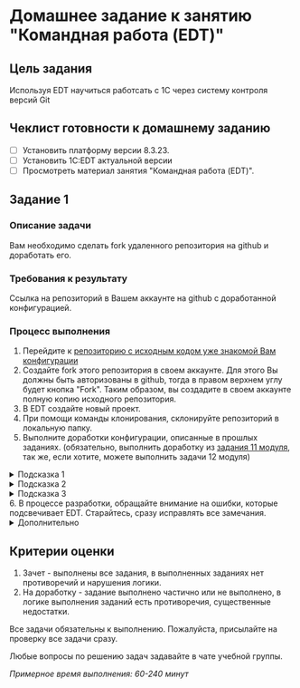 # Домашнее задание к занятию "Командная работа (EDT)"


## Цель задания
Используя EDT научиться работсать с 1С через систему контроля версий Git

## Чеклист готовности к домашнему заданию
- [ ] Установить платформу версии 8.3.23.
- [ ] Установить 1C:EDT актуальной версии
- [ ] Просмотреть материал занятия "Командная работа (EDT)".

## Задание 1
### Описание задачи
Вам необходимо сделать fork удаленного репозитория на github и доработать его.

### Требования к результату
Ссылка на репозиторий в Вашем аккаунте на github с доработанной конфигурацией.

### Процесс выполнения
1. Перейдите к [репозиторию с исходным кодом уже знакомой Вам конфигурации](https://github.com/netology-code/onec-mid-base-11)
2. Создайте fork этого репозитория в своем аккаунте. Для этого Вы должны быть авторизованы в github, тогда в правом верхнем углу будет кнопка "Fork". Таким образом, вы создадите в своем аккаунте полную копию исходного репозитория.
3. В EDT создайте новый проект.
4. При помощи команды клонирования, склонируйте репозиторий в локальную папку.
5. Выполните доработки конфигурации, описанные в прошлых заданиях. (обязательно, выполнить доработку из [задания 11 модуля](../DTK/homework-11-2.md), так же, если хотите, можете выполнить задачи 12 модуля)
<details>
  <summary>Подсказка 1</summary>
  При выполнении доработок, старайтесь коммитить в репозиторий все важные шаги. Например, после добавления справочника контактных лиц и его настройки - сделайте коммит. После вывода поля на формы - сделайте еще один коммит. После добавления поля скидки на форму - сделайте третий коммит, после описания логики работы со скидками - четвертый и так далее. Помните, смысл коммитов заключается в том, чтобы Вы могли быстро переключиться к одному из них, по этому имеет смысл делать их достаточно часто, после завершения очередной задачи, отдельной по своему смыслу.
</details>
<details>
  <summary>Подсказка 2</summary>
  Вы можете создавать отдельные ветки под каждое задание, для тренировки и практики, но в целом, в данном случае, можно все коммитить непосредственно в master.
</details>
<details>
  <summary>Подсказка 3</summary>
  В итоге **Все доработки должны быть помещены в master, и должны быть отправлены в удаленный репозиторий**. По этому, рекомендуем после первого коммита попробовать сразу отправить изменения в репозиторий и проверить, что они там отражены.
</details>
6. В процессе разработки, обращайте внимание на ошибки, которые подсвечивает EDT. Старайтесь, сразу исправлять все замечания. 
<details>
  <summary>Дополнительно</summary>
  Напишите в комментарий к работе, Свои ощущения от разработки в EDT: как Вы считаете, насколько проще (или сложнее) работать в EDT. Удобнее ли, когда Вы сразу вилдите нарушения стиля программирования, это вам помогает, или скорее отвлекает? (Данное задание не является обязательным, т.к. EDT - довольно новый инструмент, автору хотелось бы узнать впечатления от его использования начинающими разработчиками)
</details>

## Критерии оценки

1. Зачет - выполнены все задания, в выполненных заданиях нет противоречий и нарушения логики. 
2. На доработку - задание выполнено частично или не выполнено, в логике выполнения заданий есть противоречия, существенные недостатки.

Все задачи обязательны к выполнению. Пожалуйста, присылайте на проверку все задачи сразу.

Любые вопросы по решению задач задавайте в чате учебной группы.

*Примерное время выполнения: 60-240 минут*

